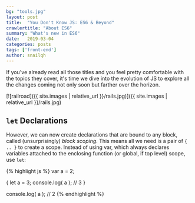 ```yaml
---
bg: "tools.jpg"
layout: post
title:  "You Don't Know JS: ES6 & Beyond"
crawlertitle: "About ES6"
summary: "What's new in ES6"
date:   2019-03-04
categories: posts
tags: ['front-end']
author: snailqh
---
```

If you've already read all those titles and you feel pretty comfortable with the topics they cover, it's time we dive into the evolution of JS to explore all the changes coming not only soon but farther over the horizon.

[![railroad]({{ site.images | relative_url }}/rails.jpg)]({{ site.images | relative_url }}/rails.jpg)

## `let` Declarations

However, we can now create declarations that are bound to any block, called (unsurprisingly) *block scoping*. This means all we need is a pair of `{ .. }` to create a scope. Instead of using var, which always declares variables attached to the enclosing function (or global, if top level) scope, use `let`:

{% highlight js %}
var a = 2;

{
    let a = 3;
    console.log( a );   // 3
}

console.log( a );       // 2
{% endhighlight %}
